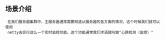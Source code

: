 ## 场景介绍
     在我们服务器集群中，主服务器通常需要知道从服务器的各方面的情况，这个时候我们就可以使用
     netty去实行这么一个实时监控功能。这个功能通常我们术语就叫做"心跳检测（监控）"